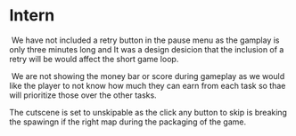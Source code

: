 # Intern
 We have not included a retry button in the pause menu as the gamplay is only three minutes long and It was a design desicion that the inclusion of a retry will be would affect the short game loop.

 We are not showing the money bar or score during gameplay as we would like the player to not know how much they can earn from each task so thae will prioritize those over the other tasks. 

The cutscene is set to unskipable as the click any button to skip is breaking the spawingn if the right map during the packaging of the game.


